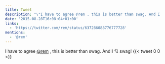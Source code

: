```yaml
---
title: Tweet
description: "\"I have to agree @rem , this is better than swag. And I \U0001F498 swag! \""
date: '2015-08-28T16:08:04+01:00'
links:
  - 'https://twitter.com/rem/status/637286088776777728'
mentions:
  - '@rem'
---
```

I have to agree [@rem](https://twitter.com/@rem) , this is better than swag. And I 💘 swag! 
      {{< tweet 0 0 >}}
    
